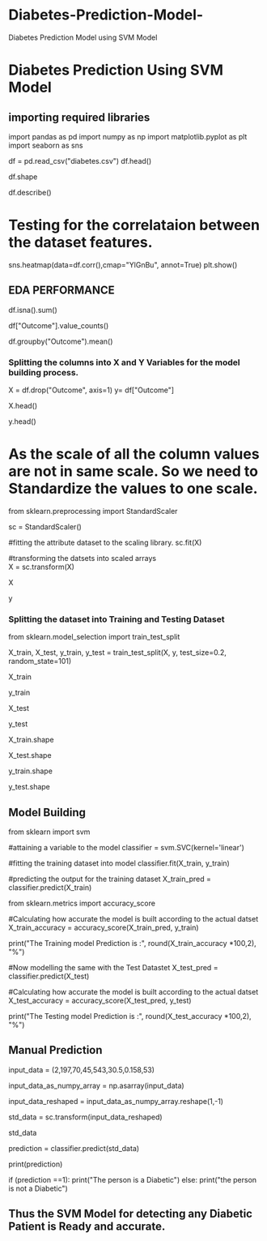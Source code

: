 # Diabetes-Prediction-Model-
Diabetes Prediction Model  using SVM Model

# Diabetes Prediction Using SVM Model

## importing required libraries

import pandas as pd
import numpy as np
import matplotlib.pyplot as plt
import seaborn as sns

df = pd.read_csv("diabetes.csv")
df.head()

df.shape

df.describe()

# Testing for the correlataion between the dataset features. 
sns.heatmap(data=df.corr(),cmap="YlGnBu", annot=True)
plt.show()

## EDA PERFORMANCE

df.isna().sum()

df["Outcome"].value_counts()

df.groupby("Outcome").mean()

### Splitting the columns into X and Y Variables for the model building process.

X = df.drop("Outcome", axis=1)
y= df["Outcome"]

X.head()

y.head()

# As the scale of all the column values are not in same scale. So we need to Standardize the values to one scale.
from sklearn.preprocessing import StandardScaler

sc = StandardScaler()

#fitting the attribute dataset to the scaling library.
sc.fit(X)

#transforming the datsets into scaled arrays  
X = sc.transform(X)

X

y

### Splitting the dataset into Training and Testing Dataset

from sklearn.model_selection import train_test_split

X_train, X_test, y_train, y_test = train_test_split(X, y, test_size=0.2, random_state=101)

X_train

y_train

X_test

y_test

X_train.shape

X_test.shape

y_train.shape

y_test.shape

## Model Building 

from sklearn import svm

#attaining a variable to the model 
classifier = svm.SVC(kernel='linear')

#fitting the training dataset into model
classifier.fit(X_train, y_train)

#predicting the output for the training dataset
X_train_pred = classifier.predict(X_train)

from sklearn.metrics import accuracy_score

#Calculating how accurate the model is built according to the actual datset 
X_train_accuracy = accuracy_score(X_train_pred, y_train)

print("The Training model Prediction is :", round(X_train_accuracy *100,2), "%")

#Now modelling the same with the Test Datastet
X_test_pred = classifier.predict(X_test)

#Calculating how accurate the model is built according to the actual datset
X_test_accuracy = accuracy_score(X_test_pred, y_test)

print("The Testing model Prediction is :", round(X_test_accuracy *100,2), "%")

## Manual Prediction 

input_data = (2,197,70,45,543,30.5,0.158,53)

input_data_as_numpy_array = np.asarray(input_data)

input_data_reshaped = input_data_as_numpy_array.reshape(1,-1)

std_data = sc.transform(input_data_reshaped)

std_data

prediction = classifier.predict(std_data)

print(prediction)

if (prediction ==1):
    print("The person is a Diabetic")
else:
    print("the person is not a Diabetic")


## Thus the SVM Model for detecting any Diabetic Patient is Ready and accurate. 
